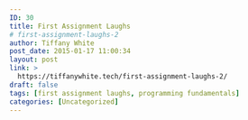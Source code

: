 ```yaml
---
ID: 30
title: First Assignment Laughs
# first-assignment-laughs-2
author: Tiffany White
post_date: 2015-01-17 11:00:34
layout: post
link: >
  https://tiffanywhite.tech/first-assignment-laughs-2/
draft: false
tags: [first assignment laughs, programming fundamentals]
categories: [Uncategorized]
---
```

